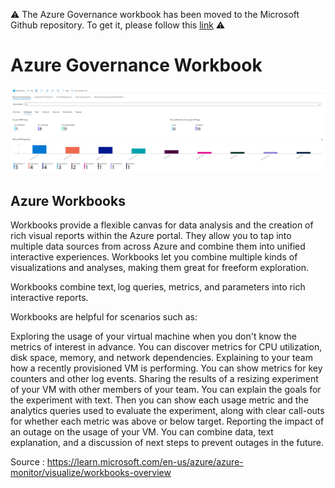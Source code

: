 :warning: The Azure Governance workbook has been moved to the Microsoft Github repository. To get it, please follow this [link](https://github.com/microsoft/finops-toolkit/blob/main/src/workbooks/governance/workbook.json) :warning:
# Azure Governance Workbook
![AzureWorkbook](/images/govworkbook1.png)
## Azure Workbooks
Workbooks provide a flexible canvas for data analysis and the creation of rich visual reports within the Azure portal. They allow you to tap into multiple data sources from across Azure and combine them into unified interactive experiences. Workbooks let you combine multiple kinds of visualizations and analyses, making them great for freeform exploration.

Workbooks combine text, log queries, metrics, and parameters into rich interactive reports.

Workbooks are helpful for scenarios such as:

Exploring the usage of your virtual machine when you don't know the metrics of interest in advance. You can discover metrics for CPU utilization, disk space, memory, and network dependencies.
Explaining to your team how a recently provisioned VM is performing. You can show metrics for key counters and other log events.
Sharing the results of a resizing experiment of your VM with other members of your team. You can explain the goals for the experiment with text. Then you can show each usage metric and the analytics queries used to evaluate the experiment, along with clear call-outs for whether each metric was above or below target.
Reporting the impact of an outage on the usage of your VM. You can combine data, text explanation, and a discussion of next steps to prevent outages in the future.

Source : https://learn.microsoft.com/en-us/azure/azure-monitor/visualize/workbooks-overview
